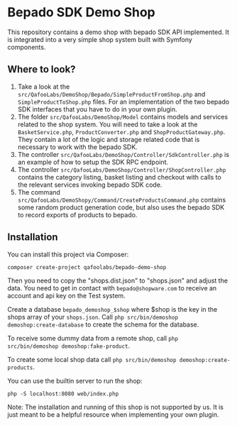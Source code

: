 # Bepado SDK Demo Shop

This repository contains a demo shop with bepado SDK API implemented. It
is integrated into a very simple shop system built with Symfony components.

## Where to look?

1. Take a look at the
   ``src/QafooLabs/DemoShop/Bepado/SimpleProductFromShop.php`` and
   ``SimpleProductToShop.php`` files.  For an implementation of the two bepado
   SDK interfaces that you have to do in your own plugin.
2. The folder ``src/QafooLabs/DemoShop/Model`` contains models and services
   related to the shop system.  You will need to take a look at the
   ``BasketService.php``, ``ProductConverter.php`` and
   ``ShopProductGateway.php``.  They contain a lot of the logic and storage
   related code that is necessary to work with the bepado SDK.
3. The controller ``src/QafooLabs/DemoShop/Controller/SdkController.php`` is
   an example of how to setup the SDK RPC endpoint.
4. The controller ``src/QafooLabs/DemoShop/Controller/ShopController.php``
   contains the category listing, basket listing and checkout with calls to the
   relevant services invoking bepado SDK code.
5. The command ``src/QafooLabs/DemoShopy/Command/CreateProductsCommand.php`` contains
   some random product generation code, but also uses the bepado SDK to record
   exports of products to bepado.

## Installation

You can install this project via Composer:

    composer create-project qafoolabs/bepado-demo-shop

Then you need to copy the "shops.dist.json" to "shops.json" and adjust the
data. You need to get in contact with `bepado@shopware.com` to receive an
account and api key on the Test system.

Create a database ``bepado_demoshop_$shop`` where $shop is the key in the shops
array of your ``shops.json``. Call ``php src/bin/demoshop demoshop:create-database``
to create the schema for the database.

To receive some dummy data from a remote shop, call ``php src/bin/demoshop demoshop:fake-product``.

To create some local shop data call ``php src/bin/demoshop demoshop:create-products``.

You can use the builtin server to run the shop:

    php -S localhost:8080 web/index.php

Note: The installation and running of this shop is not supported by us. It is
just meant to be a helpful resource when implementing your own plugin.
